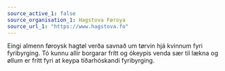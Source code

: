 ```yaml
---
source_active_1: false
source_organisation_1: Hagstova Føroya
source_url_1: "https://www.hagstova.fo"
---
```

Eingi almenn føroysk hagtøl verða savnað um tørvin hjá kvinnum fyri fyribyrging. Tó kunnu allir borgarar frítt og ókeypis venda sær til lækna og øllum er frítt fyri at keypa tíðarhóskandi fyribyrging.
